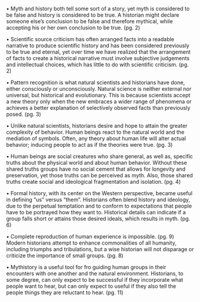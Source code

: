•	Myth and history both tell some sort of a story, yet myth is considered to be false and history is considered to be true. A historian might declare someone else’s conclusion to be false and therefore mythical, while accepting his or her own conclusion to be true. (pg. 2)

•	Scientific source criticism has often arranged facts into a readable narrative to produce scientific history and has been considered previously to be true and eternal, yet over time we have realized that the arrangement of facts to create a historical narrative must involve subjective judgements and intellectual choices, which has little to do with scientific criticism. (pg. 2)

•	Pattern recognition is what natural scientists and historians have done, either consciously or unconsciously. Natural science is neither external nor universal, but historical and evolutionary. This is because scientists accept a new theory only when the new embraces a wider range of phenomena or achieves a better explanation of selectively observed facts than previously posed. (pg. 3)

•	Unlike natural scientists, historians desire and hope to attain the greater complexity of behavior. Human beings react to the natural world and the mediation of symbols. Often, any theory about human life will alter actual behavior; inducing people to act as if the theories were true. (pg. 3)

•	Human beings are social creatures who share general, as well as, specific truths about the physical world and about human behavior. Without these shared truths groups have no social cement that allows for longevity and preservation, yet those truths can be perceived as myth. Also, those shared truths create social and ideological fragmentation and isolation. (pg. 4)

•	Formal history, with its center on the Western perspective, became useful in defining “us” versus “them”. Historians often blend history and ideology, due to the perpetual temptation and to conform to expectations that people have to be portrayed how they want to. Historical details can indicate if a group falls short or attains those desired ideals, which results in myth. (pg. 6)

•	Complete reproduction of human experience is impossible. (pg. 9) Modern historians attempt to enhance commonalities of all humanity, including triumphs and tribulations, but a wise historian will not disparage or criticize the importance of small groups. (pg. 8)

•	 Mythistory is a useful tool for fro guiding human groups in their encounters with one another and the natural environment. Historians, to some degree, can only expect to be successful if they incorporate what people want to hear, but can only expect to useful if they also tell the people things they are reluctant to hear. (pg. 11)
